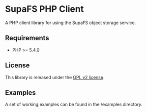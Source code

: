 # SupaFS PHP Client
A PHP client library for using the SupaFS object storage service.

Requirements
------------
* PHP >= 5.4.0

License
-------
This library is released under the [GPL v2 license](LICENSE).

Examples
--------
A set of working examples can be found in the /examples directory.


